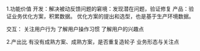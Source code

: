 1.功能价值
开发：解决被动反馈问题的窘境：发现潜在问题，验证修复
产品：验证业务优化⽅案，积累数据。
     优化⽅案的提出和选型，也是基于⽣产环境数据。

交互：
关注用户行为
了解用户操作习惯
了解用户的兴趣点






2.产出比
有没有成熟方案、成熟方案，是否重复造轮子
业务形态与关注点